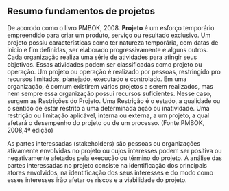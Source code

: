 Resumo fundamentos de projetos
------------------------------

De acorodo como o livro PMBOK, 2008. **Projeto** é um esforço temporário empreendido para criar um produto, serviço ou resultado exclusivo. Um projeto possiu características como ter natureza temporária, com datas de inicio e fim definidas, ser elaborado progressivamente e alguns outros. Cada organização realiza uma série de atividades para atingir seus objetivos. Essas atividades podem ser classificadas como projeto ou operação. Um projeto ou operação é realizado por pessoas, restringido pro recursos limitados, planejado, executado e controlado. Em uma organização, é comum existirem vários projetos a serem realizados, mas nem sempre essa organização possui recursos suficientes. Nesse caso, surgem as Restrições do Projeto. Uma Restrição é o estado, a qualidade ou o sentido de estar restrito a uma determinada ação ou inatividade. Uma restrição ou limitação aplicável, interna ou externa,  a um projeto, a qual afetará o desempenho do projeto ou de um processo.
(Fonte:PMBOK, 2008,4ª edição)


As partes interessadas (stakeholders) são pessoas ou organizações ativamente envolvidas no projeto ou cujos interesses podem ser positiva ou negativamente afetados pela execução ou término do projeto. A análise das partes interessadas no projeto consiste na identificação dos principais atores envolvidos, na identificação dos seus interesses e do modo como esses interesses irão afetar os riscos e a viabilidade do projeto.

